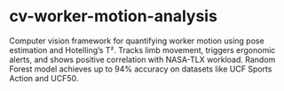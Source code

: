 # cv-worker-motion-analysis
Computer vision framework for quantifying worker motion using pose estimation and Hotelling’s T². Tracks limb movement, triggers ergonomic alerts, and shows positive correlation with NASA-TLX workload. Random Forest model achieves up to 94% accuracy on datasets like UCF Sports Action and UCF50.
